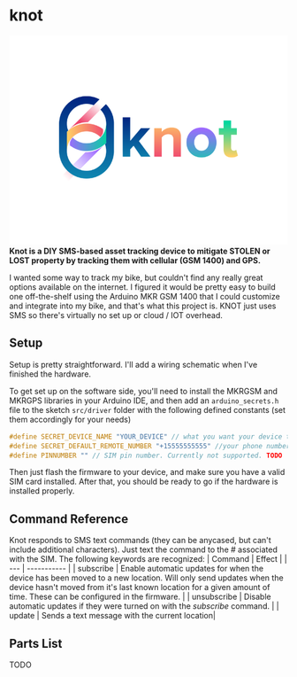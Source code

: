 # knot
![KNOT](/res/knot_hero.png)
**Knot is a DIY SMS-based asset tracking device to mitigate STOLEN or LOST property by tracking them with cellular (GSM 1400) and GPS.**

I wanted some way to track my bike, but couldn't find any really great options available on the internet. I figured it would be pretty easy to build one off-the-shelf using the Arduino MKR GSM 1400 that I could customize and integrate into my bike, and that's what this project is. KNOT just uses SMS so there's virtually no set up or cloud / IOT overhead.

## Setup
Setup is pretty straightforward. I'll add a wiring schematic when I've finished the hardware.

To get set up on the software side, you'll need to install the MKRGSM and MKRGPS libraries in your Arduino IDE, and then add an `arduino_secrets.h` file to the sketch `src/driver` folder with the following defined constants (set them accordingly for your needs)
```c++
#define SECRET_DEVICE_NAME "YOUR_DEVICE" // what you want your device to be called
#define SECRET_DEFAULT_REMOTE_NUMBER "+15555555555" //your phone number full name w/ + prepended, as string
#define PINNUMBER "" // SIM pin number. Currently not supported. TODO
```

Then just flash the firmware to your device, and make sure you have a valid SIM card installed. After that, you should be ready to go if the hardware is installed properly.

## Command Reference
Knot responds to SMS text commands (they can be anycased, but can't include additional characters). Just text the command to the # associated with the SIM. The following keywords are recognized:
| Command | Effect |
| --- | ----------- |
| subscribe | Enable automatic updates for when the device has been moved to a new location. Will only send updates when the device hasn't moved from it's last known location for a given amount of time. These can be configured in the firmware. |
| unsubscribe | Disable automatic updates if they were turned on with the *subscribe* command. |
| update | Sends a text message with the current location|

## Parts List
TODO
